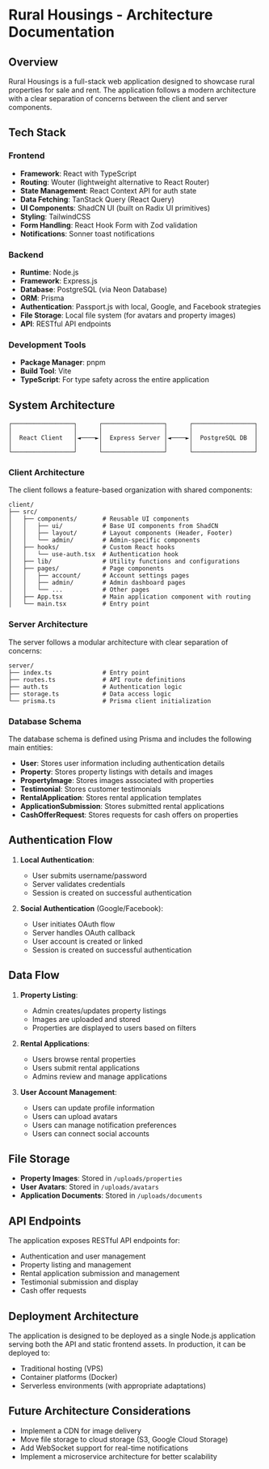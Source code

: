 # Rural Housings - Architecture Documentation

## Overview

Rural Housings is a full-stack web application designed to showcase rural properties for sale and rent. The application follows a modern architecture with a clear separation of concerns between the client and server components.

## Tech Stack

### Frontend
- **Framework**: React with TypeScript
- **Routing**: Wouter (lightweight alternative to React Router)
- **State Management**: React Context API for auth state
- **Data Fetching**: TanStack Query (React Query)
- **UI Components**: ShadCN UI (built on Radix UI primitives)
- **Styling**: TailwindCSS
- **Form Handling**: React Hook Form with Zod validation
- **Notifications**: Sonner toast notifications

### Backend
- **Runtime**: Node.js
- **Framework**: Express.js
- **Database**: PostgreSQL (via Neon Database)
- **ORM**: Prisma
- **Authentication**: Passport.js with local, Google, and Facebook strategies
- **File Storage**: Local file system (for avatars and property images)
- **API**: RESTful API endpoints

### Development Tools
- **Package Manager**: pnpm
- **Build Tool**: Vite
- **TypeScript**: For type safety across the entire application

## System Architecture

```
┌─────────────────┐      ┌─────────────────┐      ┌─────────────────┐
│                 │      │                 │      │                 │
│  React Client   │◄────►│  Express Server │◄────►│  PostgreSQL DB  │
│                 │      │                 │      │                 │
└─────────────────┘      └─────────────────┘      └─────────────────┘
```

### Client Architecture

The client follows a feature-based organization with shared components:

```
client/
├── src/
│   ├── components/       # Reusable UI components
│   │   ├── ui/           # Base UI components from ShadCN
│   │   ├── layout/       # Layout components (Header, Footer)
│   │   └── admin/        # Admin-specific components
│   ├── hooks/            # Custom React hooks
│   │   └── use-auth.tsx  # Authentication hook
│   ├── lib/              # Utility functions and configurations
│   ├── pages/            # Page components
│   │   ├── account/      # Account settings pages
│   │   ├── admin/        # Admin dashboard pages
│   │   └── ...           # Other pages
│   ├── App.tsx           # Main application component with routing
│   └── main.tsx          # Entry point
```

### Server Architecture

The server follows a modular architecture with clear separation of concerns:

```
server/
├── index.ts              # Entry point
├── routes.ts             # API route definitions
├── auth.ts               # Authentication logic
├── storage.ts            # Data access logic
└── prisma.ts             # Prisma client initialization
```

### Database Schema

The database schema is defined using Prisma and includes the following main entities:

- **User**: Stores user information including authentication details
- **Property**: Stores property listings with details and images
- **PropertyImage**: Stores images associated with properties
- **Testimonial**: Stores customer testimonials
- **RentalApplication**: Stores rental application templates
- **ApplicationSubmission**: Stores submitted rental applications
- **CashOfferRequest**: Stores requests for cash offers on properties

## Authentication Flow

1. **Local Authentication**:
   - User submits username/password
   - Server validates credentials
   - Session is created on successful authentication

2. **Social Authentication** (Google/Facebook):
   - User initiates OAuth flow
   - Server handles OAuth callback
   - User account is created or linked
   - Session is created on successful authentication

## Data Flow

1. **Property Listing**:
   - Admin creates/updates property listings
   - Images are uploaded and stored
   - Properties are displayed to users based on filters

2. **Rental Applications**:
   - Users browse rental properties
   - Users submit rental applications
   - Admins review and manage applications

3. **User Account Management**:
   - Users can update profile information
   - Users can upload avatars
   - Users can manage notification preferences
   - Users can connect social accounts

## File Storage

- **Property Images**: Stored in `/uploads/properties`
- **User Avatars**: Stored in `/uploads/avatars`
- **Application Documents**: Stored in `/uploads/documents`

## API Endpoints

The application exposes RESTful API endpoints for:

- Authentication and user management
- Property listing and management
- Rental application submission and management
- Testimonial submission and display
- Cash offer requests

## Deployment Architecture

The application is designed to be deployed as a single Node.js application serving both the API and static frontend assets. In production, it can be deployed to:

- Traditional hosting (VPS)
- Container platforms (Docker)
- Serverless environments (with appropriate adaptations)

## Future Architecture Considerations

- Implement a CDN for image delivery
- Move file storage to cloud storage (S3, Google Cloud Storage)
- Add WebSocket support for real-time notifications
- Implement a microservice architecture for better scalability
